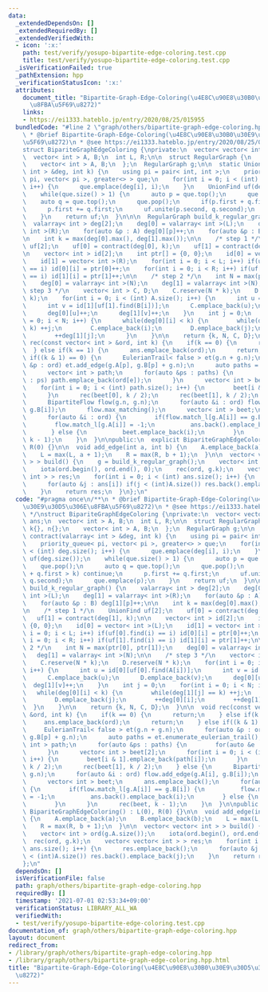 ```yaml
---
data:
  _extendedDependsOn: []
  _extendedRequiredBy: []
  _extendedVerifiedWith:
  - icon: ':x:'
    path: test/verify/yosupo-bipartite-edge-coloring.test.cpp
    title: test/verify/yosupo-bipartite-edge-coloring.test.cpp
  _isVerificationFailed: true
  _pathExtension: hpp
  _verificationStatusIcon: ':x:'
  attributes:
    document_title: "Bipartite-Graph-Edge-Coloring(\u4E8C\u90E8\u30B0\u30E9\u30D5\u306E\
      \u8FBA\u5F69\u8272)"
    links:
    - https://ei1333.hateblo.jp/entry/2020/08/25/015955
  bundledCode: "#line 2 \"graph/others/bipartite-graph-edge-coloring.hpp\"\n/**\n\
    \ * @brief Bipartite-Graph-Edge-Coloring(\u4E8C\u90E8\u30B0\u30E9\u30D5\u306E\u8FBA\
    \u5F69\u8272)\n * @see https://ei1333.hateblo.jp/entry/2020/08/25/015955\n */\n\
    struct BipariteGraphEdgeColoring {\nprivate:\n  vector< vector< int > > ans;\n\
    \  vector< int > A, B;\n  int L, R;\n\n  struct RegularGraph {\n    int k{}, n{};\n\
    \    vector< int > A, B;\n  };\n  RegularGraph g;\n\n  static UnionFind contract(valarray<\
    \ int > &deg, int k) {\n    using pi = pair< int, int >;\n    priority_queue<\
    \ pi, vector< pi >, greater<> > que;\n    for(int i = 0; i < (int) deg.size();\
    \ i++) {\n      que.emplace(deg[i], i);\n    }\n    UnionFind uf(deg.size());\n\
    \    while(que.size() > 1) {\n      auto p = que.top();\n      que.pop();\n  \
    \    auto q = que.top();\n      que.pop();\n      if(p.first + q.first > k) continue;\n\
    \      p.first += q.first;\n      uf.unite(p.second, q.second);\n      que.emplace(p);\n\
    \    }\n    return uf;\n  }\n\n\n  RegularGraph build_k_regular_graph() {\n  \
    \  valarray< int > deg[2];\n    deg[0] = valarray< int >(L);\n    deg[1] = valarray<\
    \ int >(R);\n    for(auto &p : A) deg[0][p]++;\n    for(auto &p : B) deg[1][p]++;\n\
    \n    int k = max(deg[0].max(), deg[1].max());\n\n    /* step 1 */\n    UnionFind\
    \ uf[2];\n    uf[0] = contract(deg[0], k);\n    uf[1] = contract(deg[1], k);\n\
    \n    vector< int > id[2];\n    int ptr[] = {0, 0};\n    id[0] = vector< int >(L);\n\
    \    id[1] = vector< int >(R);\n    for(int i = 0; i < L; i++) if(uf[0].find(i)\
    \ == i) id[0][i] = ptr[0]++;\n    for(int i = 0; i < R; i++) if(uf[1].find(i)\
    \ == i) id[1][i] = ptr[1]++;\n\n    /* step 2 */\n    int N = max(ptr[0], ptr[1]);\n\
    \    deg[0] = valarray< int >(N);\n    deg[1] = valarray< int >(N);\n\n    /*\
    \ step 3 */\n    vector< int > C, D;\n    C.reserve(N * k);\n    D.reserve(N *\
    \ k);\n    for(int i = 0; i < (int) A.size(); i++) {\n      int u = id[0][uf[0].find(A[i])];\n\
    \      int v = id[1][uf[1].find(B[i])];\n      C.emplace_back(u);\n      D.emplace_back(v);\n\
    \      deg[0][u]++;\n      deg[1][v]++;\n    }\n    int j = 0;\n    for(int i\
    \ = 0; i < N; i++) {\n      while(deg[0][i] < k) {\n        while(deg[1][j] ==\
    \ k) ++j;\n        C.emplace_back(i);\n        D.emplace_back(j);\n        ++deg[0][i];\n\
    \        ++deg[1][j];\n      }\n    }\n\n    return {k, N, C, D};\n  }\n\n  void\
    \ rec(const vector< int > &ord, int k) {\n    if(k == 0) {\n      return;\n  \
    \  } else if(k == 1) {\n      ans.emplace_back(ord);\n      return;\n    } else\
    \ if((k & 1) == 0) {\n      EulerianTrail< false > et(g.n + g.n);\n      for(auto\
    \ &p : ord) et.add_edge(g.A[p], g.B[p] + g.n);\n      auto paths = et.enumerate_eulerian_trail();\n\
    \      vector< int > path;\n      for(auto &ps : paths) {\n        for(auto &e\
    \ : ps) path.emplace_back(ord[e]);\n      }\n      vector< int > beet[2];\n  \
    \    for(int i = 0; i < (int) path.size(); i++) {\n        beet[i & 1].emplace_back(path[i]);\n\
    \      }\n      rec(beet[0], k / 2);\n      rec(beet[1], k / 2);\n    } else {\n\
    \      BipartiteFlow flow(g.n, g.n);\n      for(auto &i : ord) flow.add_edge(g.A[i],\
    \ g.B[i]);\n      flow.max_matching();\n      vector< int > beet;\n      ans.emplace_back();\n\
    \      for(auto &i : ord) {\n        if(flow.match_l[g.A[i]] == g.B[i]) {\n  \
    \        flow.match_l[g.A[i]] = -1;\n          ans.back().emplace_back(i);\n \
    \       } else {\n          beet.emplace_back(i);\n        }\n      }\n      rec(beet,\
    \ k - 1);\n    }\n  }\n\npublic:\n  explicit BipariteGraphEdgeColoring() : L(0),\
    \ R(0) {}\n\n  void add_edge(int a, int b) {\n    A.emplace_back(a);\n    B.emplace_back(b);\n\
    \    L = max(L, a + 1);\n    R = max(R, b + 1);\n  }\n\n  vector< vector< int\
    \ > > build() {\n    g = build_k_regular_graph();\n    vector< int > ord(g.A.size());\n\
    \    iota(ord.begin(), ord.end(), 0);\n    rec(ord, g.k);\n    vector< vector<\
    \ int > > res;\n    for(int i = 0; i < (int) ans.size(); i++) {\n      res.emplace_back();\n\
    \      for(auto &j : ans[i]) if(j < (int)A.size()) res.back().emplace_back(j);\n\
    \    }\n    return res;\n  }\n};\n"
  code: "#pragma once\n/**\n * @brief Bipartite-Graph-Edge-Coloring(\u4E8C\u90E8\u30B0\
    \u30E9\u30D5\u306E\u8FBA\u5F69\u8272)\n * @see https://ei1333.hateblo.jp/entry/2020/08/25/015955\n\
    \ */\nstruct BipariteGraphEdgeColoring {\nprivate:\n  vector< vector< int > >\
    \ ans;\n  vector< int > A, B;\n  int L, R;\n\n  struct RegularGraph {\n    int\
    \ k{}, n{};\n    vector< int > A, B;\n  };\n  RegularGraph g;\n\n  static UnionFind\
    \ contract(valarray< int > &deg, int k) {\n    using pi = pair< int, int >;\n\
    \    priority_queue< pi, vector< pi >, greater<> > que;\n    for(int i = 0; i\
    \ < (int) deg.size(); i++) {\n      que.emplace(deg[i], i);\n    }\n    UnionFind\
    \ uf(deg.size());\n    while(que.size() > 1) {\n      auto p = que.top();\n  \
    \    que.pop();\n      auto q = que.top();\n      que.pop();\n      if(p.first\
    \ + q.first > k) continue;\n      p.first += q.first;\n      uf.unite(p.second,\
    \ q.second);\n      que.emplace(p);\n    }\n    return uf;\n  }\n\n\n  RegularGraph\
    \ build_k_regular_graph() {\n    valarray< int > deg[2];\n    deg[0] = valarray<\
    \ int >(L);\n    deg[1] = valarray< int >(R);\n    for(auto &p : A) deg[0][p]++;\n\
    \    for(auto &p : B) deg[1][p]++;\n\n    int k = max(deg[0].max(), deg[1].max());\n\
    \n    /* step 1 */\n    UnionFind uf[2];\n    uf[0] = contract(deg[0], k);\n \
    \   uf[1] = contract(deg[1], k);\n\n    vector< int > id[2];\n    int ptr[] =\
    \ {0, 0};\n    id[0] = vector< int >(L);\n    id[1] = vector< int >(R);\n    for(int\
    \ i = 0; i < L; i++) if(uf[0].find(i) == i) id[0][i] = ptr[0]++;\n    for(int\
    \ i = 0; i < R; i++) if(uf[1].find(i) == i) id[1][i] = ptr[1]++;\n\n    /* step\
    \ 2 */\n    int N = max(ptr[0], ptr[1]);\n    deg[0] = valarray< int >(N);\n \
    \   deg[1] = valarray< int >(N);\n\n    /* step 3 */\n    vector< int > C, D;\n\
    \    C.reserve(N * k);\n    D.reserve(N * k);\n    for(int i = 0; i < (int) A.size();\
    \ i++) {\n      int u = id[0][uf[0].find(A[i])];\n      int v = id[1][uf[1].find(B[i])];\n\
    \      C.emplace_back(u);\n      D.emplace_back(v);\n      deg[0][u]++;\n    \
    \  deg[1][v]++;\n    }\n    int j = 0;\n    for(int i = 0; i < N; i++) {\n   \
    \   while(deg[0][i] < k) {\n        while(deg[1][j] == k) ++j;\n        C.emplace_back(i);\n\
    \        D.emplace_back(j);\n        ++deg[0][i];\n        ++deg[1][j];\n    \
    \  }\n    }\n\n    return {k, N, C, D};\n  }\n\n  void rec(const vector< int >\
    \ &ord, int k) {\n    if(k == 0) {\n      return;\n    } else if(k == 1) {\n \
    \     ans.emplace_back(ord);\n      return;\n    } else if((k & 1) == 0) {\n \
    \     EulerianTrail< false > et(g.n + g.n);\n      for(auto &p : ord) et.add_edge(g.A[p],\
    \ g.B[p] + g.n);\n      auto paths = et.enumerate_eulerian_trail();\n      vector<\
    \ int > path;\n      for(auto &ps : paths) {\n        for(auto &e : ps) path.emplace_back(ord[e]);\n\
    \      }\n      vector< int > beet[2];\n      for(int i = 0; i < (int) path.size();\
    \ i++) {\n        beet[i & 1].emplace_back(path[i]);\n      }\n      rec(beet[0],\
    \ k / 2);\n      rec(beet[1], k / 2);\n    } else {\n      BipartiteFlow flow(g.n,\
    \ g.n);\n      for(auto &i : ord) flow.add_edge(g.A[i], g.B[i]);\n      flow.max_matching();\n\
    \      vector< int > beet;\n      ans.emplace_back();\n      for(auto &i : ord)\
    \ {\n        if(flow.match_l[g.A[i]] == g.B[i]) {\n          flow.match_l[g.A[i]]\
    \ = -1;\n          ans.back().emplace_back(i);\n        } else {\n          beet.emplace_back(i);\n\
    \        }\n      }\n      rec(beet, k - 1);\n    }\n  }\n\npublic:\n  explicit\
    \ BipariteGraphEdgeColoring() : L(0), R(0) {}\n\n  void add_edge(int a, int b)\
    \ {\n    A.emplace_back(a);\n    B.emplace_back(b);\n    L = max(L, a + 1);\n\
    \    R = max(R, b + 1);\n  }\n\n  vector< vector< int > > build() {\n    g = build_k_regular_graph();\n\
    \    vector< int > ord(g.A.size());\n    iota(ord.begin(), ord.end(), 0);\n  \
    \  rec(ord, g.k);\n    vector< vector< int > > res;\n    for(int i = 0; i < (int)\
    \ ans.size(); i++) {\n      res.emplace_back();\n      for(auto &j : ans[i]) if(j\
    \ < (int)A.size()) res.back().emplace_back(j);\n    }\n    return res;\n  }\n\
    };\n"
  dependsOn: []
  isVerificationFile: false
  path: graph/others/bipartite-graph-edge-coloring.hpp
  requiredBy: []
  timestamp: '2021-07-01 02:53:34+09:00'
  verificationStatus: LIBRARY_ALL_WA
  verifiedWith:
  - test/verify/yosupo-bipartite-edge-coloring.test.cpp
documentation_of: graph/others/bipartite-graph-edge-coloring.hpp
layout: document
redirect_from:
- /library/graph/others/bipartite-graph-edge-coloring.hpp
- /library/graph/others/bipartite-graph-edge-coloring.hpp.html
title: "Bipartite-Graph-Edge-Coloring(\u4E8C\u90E8\u30B0\u30E9\u30D5\u306E\u8FBA\u5F69\
  \u8272)"
---
```

